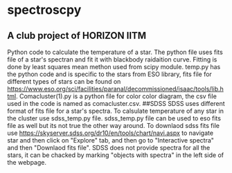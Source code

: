 # spectroscpy
## A club project of HORIZON IITM 
Python code to calculate the temperature of a star. The python file uses fits file of a star's spectran and fit it with blackbody raidaition curve. Fitting is done by least squares mean methon used from scipy module. 
temp.py has the python code and is specific to the stars from ESO library, fits file for different types of stars can be found on https://www.eso.org/sci/facilities/paranal/decommissioned/isaac/tools/lib.html.
Comacluster(1).py is a python file for color color diagram, the csv file used in the code is named as comacluster.csv.
##SDSS
SDSS uses different format of fits file for a star's spectra. To calsulate temperature of any star in the cluster use sdss_temp.py file. sdss_temp.py file can be used to eso fits file as well but its not true the other way around. To downlaod sdss fits file use https://skyserver.sdss.org/dr10/en/tools/chart/navi.aspx to navigate star and then click on "Explore" tab, and then go to "Interactive spectra" and then "Downlaod fits file". SDSS does not provide spectra for all the stars, it can be chacked by marking "objects with spectra" in the left side of the webpage.
